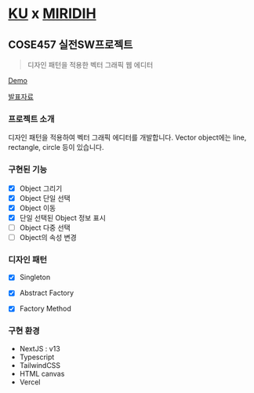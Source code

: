 # [KU](https://info.korea.ac.kr/info/index.do) x [MIRIDIH](https://www.miridih.com/)
## COSE457 실전SW프로젝트
> 디자인 패턴을 적용한 벡터 그래픽 웹 에디터

[Demo](https://kuridih.vercel.app/)

[발표자료](https://www.miricanvas.com/v/125s8nk)

### 프로젝트 소개
디자인 패턴을 적용하여 벡터 그래픽 에디터를 개발합니다.
Vector object에는 line, rectangle, circle 등이 있습니다. 

### 구현된 기능
- [x] Object 그리기
- [x] Object 단일 선택
- [x] Object 이동
- [x] 단일 선택된 Object 정보 표시
- [ ] Object 다중 선택
- [ ] Object의 속성 변경
### 디자인 패턴
- [x] Singleton
- [x] Abstract Factory
- [x] Factory Method


### 구현 환경
- NextJS : v13
- Typescript
- TailwindCSS
- HTML canvas
- Vercel